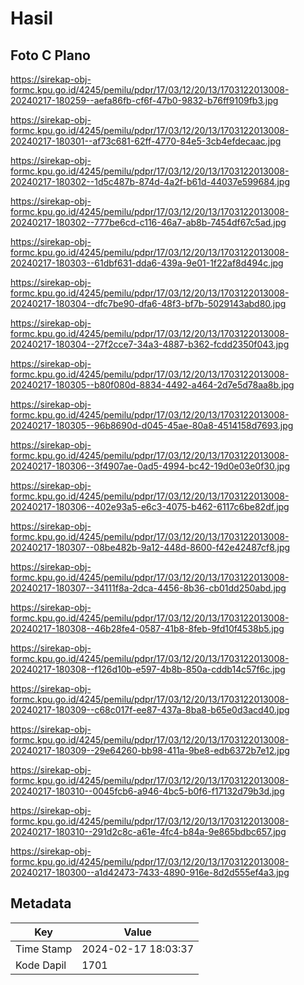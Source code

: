 # Hasil

## Foto C Plano

https://sirekap-obj-formc.kpu.go.id/4245/pemilu/pdpr/17/03/12/20/13/1703122013008-20240217-180259--aefa86fb-cf6f-47b0-9832-b76ff9109fb3.jpg

https://sirekap-obj-formc.kpu.go.id/4245/pemilu/pdpr/17/03/12/20/13/1703122013008-20240217-180301--af73c681-62ff-4770-84e5-3cb4efdecaac.jpg

https://sirekap-obj-formc.kpu.go.id/4245/pemilu/pdpr/17/03/12/20/13/1703122013008-20240217-180302--1d5c487b-874d-4a2f-b61d-44037e599684.jpg

https://sirekap-obj-formc.kpu.go.id/4245/pemilu/pdpr/17/03/12/20/13/1703122013008-20240217-180302--777be6cd-c116-46a7-ab8b-7454df67c5ad.jpg

https://sirekap-obj-formc.kpu.go.id/4245/pemilu/pdpr/17/03/12/20/13/1703122013008-20240217-180303--61dbf631-dda6-439a-9e01-1f22af8d494c.jpg

https://sirekap-obj-formc.kpu.go.id/4245/pemilu/pdpr/17/03/12/20/13/1703122013008-20240217-180304--dfc7be90-dfa6-48f3-bf7b-5029143abd80.jpg

https://sirekap-obj-formc.kpu.go.id/4245/pemilu/pdpr/17/03/12/20/13/1703122013008-20240217-180304--27f2cce7-34a3-4887-b362-fcdd2350f043.jpg

https://sirekap-obj-formc.kpu.go.id/4245/pemilu/pdpr/17/03/12/20/13/1703122013008-20240217-180305--b80f080d-8834-4492-a464-2d7e5d78aa8b.jpg

https://sirekap-obj-formc.kpu.go.id/4245/pemilu/pdpr/17/03/12/20/13/1703122013008-20240217-180305--96b8690d-d045-45ae-80a8-4514158d7693.jpg

https://sirekap-obj-formc.kpu.go.id/4245/pemilu/pdpr/17/03/12/20/13/1703122013008-20240217-180306--3f4907ae-0ad5-4994-bc42-19d0e03e0f30.jpg

https://sirekap-obj-formc.kpu.go.id/4245/pemilu/pdpr/17/03/12/20/13/1703122013008-20240217-180306--402e93a5-e6c3-4075-b462-6117c6be82df.jpg

https://sirekap-obj-formc.kpu.go.id/4245/pemilu/pdpr/17/03/12/20/13/1703122013008-20240217-180307--08be482b-9a12-448d-8600-f42e42487cf8.jpg

https://sirekap-obj-formc.kpu.go.id/4245/pemilu/pdpr/17/03/12/20/13/1703122013008-20240217-180307--34111f8a-2dca-4456-8b36-cb01dd250abd.jpg

https://sirekap-obj-formc.kpu.go.id/4245/pemilu/pdpr/17/03/12/20/13/1703122013008-20240217-180308--46b28fe4-0587-41b8-8feb-9fd10f4538b5.jpg

https://sirekap-obj-formc.kpu.go.id/4245/pemilu/pdpr/17/03/12/20/13/1703122013008-20240217-180308--f126d10b-e597-4b8b-850a-cddb14c57f6c.jpg

https://sirekap-obj-formc.kpu.go.id/4245/pemilu/pdpr/17/03/12/20/13/1703122013008-20240217-180309--c68c017f-ee87-437a-8ba8-b65e0d3acd40.jpg

https://sirekap-obj-formc.kpu.go.id/4245/pemilu/pdpr/17/03/12/20/13/1703122013008-20240217-180309--29e64260-bb98-411a-9be8-edb6372b7e12.jpg

https://sirekap-obj-formc.kpu.go.id/4245/pemilu/pdpr/17/03/12/20/13/1703122013008-20240217-180310--0045fcb6-a946-4bc5-b0f6-f17132d79b3d.jpg

https://sirekap-obj-formc.kpu.go.id/4245/pemilu/pdpr/17/03/12/20/13/1703122013008-20240217-180310--291d2c8c-a61e-4fc4-b84a-9e865bdbc657.jpg

https://sirekap-obj-formc.kpu.go.id/4245/pemilu/pdpr/17/03/12/20/13/1703122013008-20240217-180300--a1d42473-7433-4890-916e-8d2d555ef4a3.jpg


## Metadata

| Key        | Value               |
| ---------- | ------------------- |
| Time Stamp | 2024-02-17 18:03:37 |
| Kode Dapil | 1701                |



